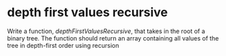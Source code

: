 # depth first values recursive

Write a function, _depthFirstValuesRecursive_, that takes in the root of a binary tree. The function should return an array containing all values of the tree in depth-first order using recursion